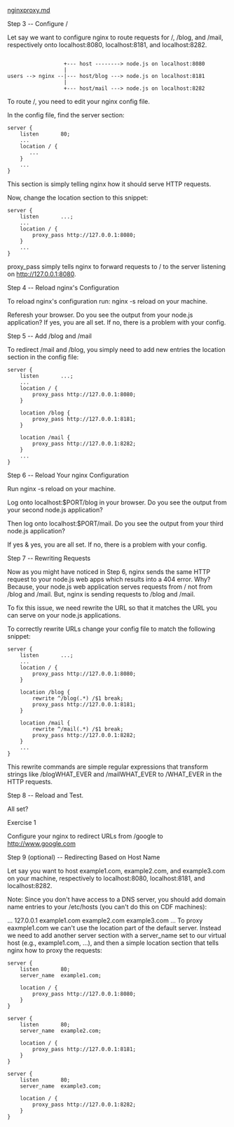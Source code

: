 
[nginxproxy.md](https://gist.github.com/soheilhy/8b94347ff8336d971ad0)

Step 3 -- Configure /

Let say we want to configure nginx to route requests for /, /blog, and /mail, respectively onto localhost:8080, localhost:8181, and localhost:8282.

```

                  +--- host --------> node.js on localhost:8080
                  |
users --> nginx --|--- host/blog ---> node.js on localhost:8181
                  |
                  +--- host/mail ---> node.js on localhost:8282
```
To route /, you need to edit your nginx config file.

In the config file, find the server section:
```
server {
    listen       80;
    ...
    location / {
       ...
    }
    ...
}
```
This section is simply telling nginx how it should serve HTTP requests.

Now, change the location section to this snippet:
```
server {
    listen       ...;
    ...
    location / {
        proxy_pass http://127.0.0.1:8080;
    }
    ...
}
```
proxy_pass simply tells nginx to forward requests to / to the server listening on http://127.0.0.1:8080.

Step 4 -- Reload nginx's Configuration

To reload nginx's configuration run: nginx -s reload on your machine.

Referesh your browser. Do you see the output from your node.js application? If yes, you are all set. If no, there is a problem with your config.

Step 5 -- Add /blog and /mail

To redirect /mail and /blog, you simply need to add new entries the location section in the config file:
```
server {
    listen       ...;
    ...
    location / {
        proxy_pass http://127.0.0.1:8080;
    }
    
    location /blog {
        proxy_pass http://127.0.0.1:8181;
    }

    location /mail {
        proxy_pass http://127.0.0.1:8282;
    }
    ...
}
```

Step 6 -- Reload Your nginx Configuration

Run nginx -s reload on your machine.

Log onto localhost:$PORT/blog in your browser. Do you see the output from your second node.js application?

Then log onto localhost:$PORT/mail. Do you see the output from your third node.js application?

If yes & yes, you are all set. If no, there is a problem with your config.

Step 7 -- Rewriting Requests

Now as you might have noticed in Step 6, nginx sends the same HTTP request to your node.js web apps which results into a 404 error. Why? Because, your node.js web application serves requests from / not from /blog and /mail. But, nginx is sending requests to /blog and /mail.

To fix this issue, we need rewrite the URL so that it matches the URL you can serve on your node.js applications.

To correctly rewrite URLs change your config file to match the following snippet:
```
server {
    listen       ...;
    ...
    location / {
        proxy_pass http://127.0.0.1:8080;
    }
    
    location /blog {
        rewrite ^/blog(.*) /$1 break;
        proxy_pass http://127.0.0.1:8181;
    }

    location /mail {
        rewrite ^/mail(.*) /$1 break;
        proxy_pass http://127.0.0.1:8282;
    }
    ...
}
```

This rewrite commands are simple regular expressions that transform strings like /blogWHAT_EVER and /mailWHAT_EVER to /WHAT_EVER in the HTTP requests.

Step 8 -- Reload and Test.

All set?

Exercise 1

Configure your nginx to redirect URLs from /google to http://www.google.com

Step 9 (optional) -- Redirecting Based on Host Name

Let say you want to host example1.com, example2.com, and example3.com on your machine, respectively to localhost:8080, localhost:8181, and localhost:8282.

Note: Since you don't have access to a DNS server, you should add domain name entries to your /etc/hosts (you can't do this on CDF machines):

...
127.0.0.1 example1.com example2.com example3.com
...
To proxy eaxmple1.com we can't use the location part of the default server. Instead we need to add another server section with a server_name set to our virtual host (e.g., example1.com, ...), and then a simple location section that tells nginx how to proxy the requests:
```
server {
    listen       80;
    server_name  example1.com;

    location / {
        proxy_pass http://127.0.0.1:8080;
    }
}

server {
    listen       80;
    server_name  example2.com;

    location / {
        proxy_pass http://127.0.0.1:8181;
    }
}

server {
    listen       80;
    server_name  example3.com;

    location / {
        proxy_pass http://127.0.0.1:8282;
    }
}
```

